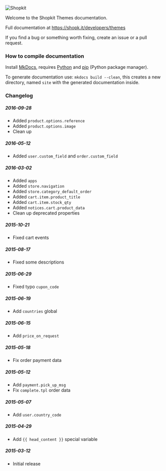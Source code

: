 ![Shopkit](https://drwfxyu78e9uq.cloudfront.net/assets/frontend/img/logo-shopkit-black-xs.png)

Welcome to the Shopkit Themes documentation.

Full documentation at https://shopk.it/developers/themes

If you find a bug or something worth fixing, create an issue or a pull request.

### How to compile documentation

Install [MkDocs](https://github.com/tomchristie/mkdocs), requires [Python](https://www.python.org/) and [pip](http://pip.readthedocs.org/en/latest/installing.html) (Python package manager).

To generate documentation use: `mkdocs build --clean`, this creates a new directory, named `site` with the generated documentation inside.

### Changelog

##### 2016-09-28
* Added `product.options.reference`
* Added `product.options.image`
* Clean up

##### 2016-05-12
* Added `user.custom_field` and `order.custom_field`

##### 2016-03-02
* Added `apps`
* Added `store.navigation`
* Added `store.category_default_order`
* Added `cart.item.product_title`
* Added `cart.item.stock_qty`
* Added `notices.cart.product_data`
* Clean up deprecated properties

##### 2015-10-21
* Fixed cart events

##### 2015-08-17
* Fixed some descriptions

##### 2015-06-29
* Fixed typo `cupon_code`

##### 2015-06-19
* Add `countries` global

##### 2015-06-15
* Add `price_on_request`

##### 2015-05-18
* Fix order payment data

##### 2015-05-12
* Add `payment.pick_up_msg`
* Fix `complete.tpl` order data

##### 2015-05-07
* Add `user.country_code`

##### 2015-04-29
* Add `{{ head_content }}` special variable

##### 2015-03-12
* Initial release
